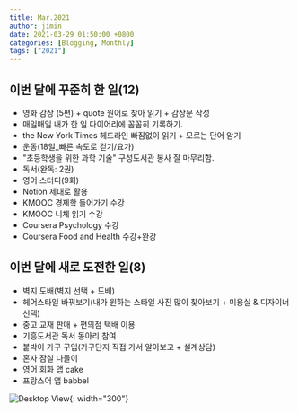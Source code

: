```yaml
---
title: Mar.2021
author: jimin
date: 2021-03-29 01:50:00 +0800 
categories: [Blogging, Monthly]
tags: ["2021"]
---
```



## 이번 달에 꾸준히 한 일(12)

- 영화 감상 (5편) + quote 원어로 찾아 읽기 + 감상문 작성
- 매일매일 내가 한 일 다이어리에 꼼꼼히 기록하기.
- the New York Times 헤드라인 빠짐없이 읽기 + 모르는 단어 암기
- 운동(18일_빠른 속도로 걷기/요가)
- "초등학생을 위한 과학 기술" 구성도서관 봉사 잘 마무리함. 
- 독서(완독: 2권)
- 영어 스터디(9회)
- Notion 제대로 활용
- KMOOC 경제학 들어가기 수강
- KMOOC 니체 읽기 수강
- Coursera Psychology 수강
- Coursera Food and Health 수강+완강

 

## 이번 달에 새로 도전한 일(8)

- 벽지 도배(벽지 선택 + 도배)
- 헤어스타일 바꿔보기(내가 원하는 스타일 사진 많이 찾아보기 + 미용실 & 디자이너 선택)
- 중고 교재 판매 + 편의점 택배 이용
- 기흥도서관 독서 동아리 참여
- 붙박이 가구 구입(가구단지 직접 가서 알아보고 + 설계상담)
- 혼자 잠실 나들이
- 영어 회화 앱 cake 
- 프랑스어 앱 babbel




![Desktop View](https://img1.daumcdn.net/thumb/R1280x0/?scode=mtistory2&fname=https%3A%2F%2Fblog.kakaocdn.net%2Fdn%2FNijk5%2Fbtq1pAHf0ub%2FGJibbBxwrf7WiFaZY7scgk%2Fimg.jpg){: width="300"}